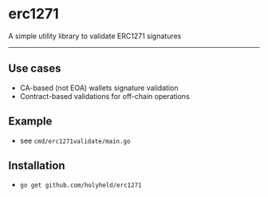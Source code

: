# erc1271

A simple utility library to validate ERC1271 signatures

---

## Use cases

* CA-based (not EOA) wallets signature validation
* Contract-based validations for off-chain operations

## Example

* see `cmd/erc1271validate/main.go`

## Installation

* `go get github.com/holyheld/erc1271`
